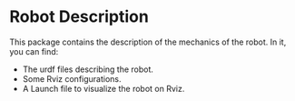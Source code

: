 # Robot Description

This package contains the description of the mechanics of the robot. In it, you can find:
* The urdf files describing the robot.
* Some Rviz configurations.
* A Launch file to visualize the robot on Rviz.